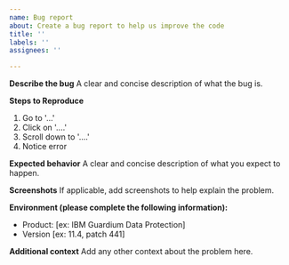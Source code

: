 ```yaml
---
name: Bug report
about: Create a bug report to help us improve the code
title: ''
labels: ''
assignees: ''

---
```


**Describe the bug**
A clear and concise description of what the bug is.

**Steps to Reproduce**
1. Go to '...'
2. Click on '....'
3. Scroll down to '....'
4. Notice error

**Expected behavior**
A clear and concise description of what you expect to happen.

**Screenshots**
If applicable, add screenshots to help explain the problem.

**Environment (please complete the following information):**
 - Product: [ex: IBM Guardium Data Protection]
 - Version [ex: 11.4, patch 441]

**Additional context**
Add any other context about the problem here.
